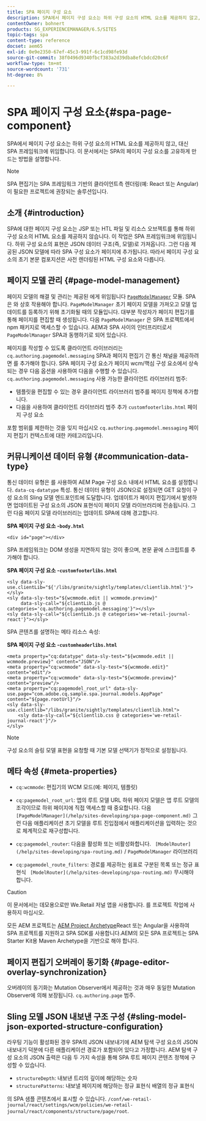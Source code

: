 ```yaml
---
title: SPA 페이지 구성 요소
description: SPA에서 페이지 구성 요소는 하위 구성 요소의 HTML 요소를 제공하지 않고, 대신 SPA 프레임워크에 위임합니다. 이 문서에서는 SPA의 페이지 구성 요소를 고유하게 만드는 방법을 설명합니다.
contentOwner: bohnert
products: SG_EXPERIENCEMANAGER/6.5/SITES
topic-tags: spa
content-type: reference
docset: aem65
exl-id: 0e9e2350-67ef-45c3-991f-6c1cd98fe93d
source-git-commit: 38f0496d9340fbcf383a2d39dba8efcbdcd20c6f
workflow-type: tm+mt
source-wordcount: '731'
ht-degree: 8%

---
```


# SPA 페이지 구성 요소{#spa-page-component}

SPA에서 페이지 구성 요소는 하위 구성 요소의 HTML 요소를 제공하지 않고, 대신 SPA 프레임워크에 위임합니다. 이 문서에서는 SPA의 페이지 구성 요소를 고유하게 만드는 방법을 설명합니다.

>[!NOTE]
>
>SPA 편집기는 SPA 프레임워크 기반의 클라이언트측 렌더링(예: React 또는 Angular)이 필요한 프로젝트에 권장되는 솔루션입니다.

## 소개 {#introduction}

SPA에 대한 페이지 구성 요소는 JSP 또는 HTL 파일 및 리소스 오브젝트를 통해 하위 구성 요소의 HTML 요소를 제공하지 않습니다. 이 작업은 SPA 프레임워크에 위임됩니다. 하위 구성 요소의 표현은 JSON 데이터 구조(즉, 모델)로 가져옵니다. 그런 다음 제공된 JSON 모델에 따라 SPA 구성 요소가 페이지에 추가됩니다. 따라서 페이지 구성 요소의 초기 본문 컴포지션은 사전 렌더링된 HTML 구성 요소와 다릅니다.

## 페이지 모델 관리 {#page-model-management}

페이지 모델의 해결 및 관리는 제공된 에게 위임됩니다 [`PageModelManager`](/help/sites-developing/spa-blueprint.md#pagemodelmanager) 모듈. SPA은 와 상호 작용해야 합니다. `PageModelManager` 초기 페이지 모델을 가져오고 모델 업데이트를 등록하기 위해 초기화될 때의 모듈입니다. 대부분 작성자가 페이지 편집기를 통해 페이지를 편집할 때 생성됩니다. 다음 `PageModelManager` 은 SPA 프로젝트에서 npm 패키지로 액세스할 수 있습니다. AEM과 SPA 사이의 인터프리터로서 `PageModelManager` SPA과 동행하기로 되어 있습니다.

페이지를 작성할 수 있도록 클라이언트 라이브러리는 `cq.authoring.pagemodel.messaging` SPA과 페이지 편집기 간 통신 채널을 제공하려면 를 추가해야 합니다. SPA 페이지 구성 요소가 페이지 wcm/핵심 구성 요소에서 상속되는 경우 다음 옵션을 사용하여 다음을 수행할 수 있습니다. `cq.authoring.pagemodel.messaging` 사용 가능한 클라이언트 라이브러리 범주:

* 템플릿을 편집할 수 있는 경우 클라이언트 라이브러리 범주를 페이지 정책에 추가합니다.
* 다음을 사용하여 클라이언트 라이브러리 범주 추가 `customfooterlibs.html` 페이지 구성 요소

포함 범위를 제한하는 것을 잊지 마십시오 `cq.authoring.pagemodel.messaging` 페이지 편집기 컨텍스트에 대한 카테고리입니다.

## 커뮤니케이션 데이터 유형 {#communication-data-type}

통신 데이터 유형은 를 사용하여 AEM Page 구성 요소 내에서 HTML 요소를 설정합니다. `data-cq-datatype` 특성. 통신 데이터 유형이 JSON으로 설정되면 GET 요청이 구성 요소의 Sling 모델 엔드포인트에 도달합니다. 업데이트가 페이지 편집기에서 발생하면 업데이트된 구성 요소의 JSON 표현식이 페이지 모델 라이브러리에 전송됩니다. 그런 다음 페이지 모델 라이브러리는 업데이트 SPA에 대해 경고합니다.

**SPA 페이지 구성 요소 -`body.html`**

```
<div id="page"></div>
```

SPA 프레임워크는 DOM 생성을 지연하지 않는 것이 좋으며, 본문 끝에 스크립트를 추가해야 합니다.

**SPA 페이지 구성 요소 -`customfooterlibs.html`**

```
<sly data-sly-use.clientLib="${'/libs/granite/sightly/templates/clientlib.html'}"></sly>
<sly data-sly-test="${wcmmode.edit || wcmmode.preview}"
     data-sly-call="${clientLib.js @ categories='cq.authoring.pagemodel.messaging'}"></sly>
<sly data-sly-call="${clientLib.js @ categories='we-retail-journal-react'}"></sly>
```

SPA 콘텐츠를 설명하는 메타 리소스 속성:

**SPA 페이지 구성 요소 -`customheaderlibs.html`**

```
<meta property="cq:datatype" data-sly-test="${wcmmode.edit || wcmmode.preview}" content="JSON"/>
<meta property="cq:wcmmode" data-sly-test="${wcmmode.edit}" content="edit"/>
<meta property="cq:wcmmode" data-sly-test="${wcmmode.preview}" content="preview"/>
<meta property="cq:pagemodel_root_url" data-sly-use.page="com.adobe.cq.sample.spa.journal.models.AppPage" content="${page.rootUrl}"/>
<sly data-sly-use.clientlib="/libs/granite/sightly/templates/clientlib.html">
    <sly data-sly-call="${clientlib.css @ categories='we-retail-journal-react'}"/>
</sly>
```

>[!NOTE]
>
>구성 요소의 슬링 모델 표현을 요청할 때 기본 모델 선택기가 정적으로 설정됩니다.

## 메타 속성 {#meta-properties}

* `cq:wcmmode`: 편집기의 WCM 모드(예: 페이지, 템플릿)
* `cq:pagemodel_root_url`: 앱의 루트 모델 URL 하위 페이지 모델은 앱 루트 모델의 조각이므로 하위 페이지에 직접 액세스할 때 중요합니다. 다음 ` [PageModelManager](/help/sites-developing/spa-page-component.md)` 그런 다음 애플리케이션 초기 모델을 루트 진입점에서 애플리케이션을 입력하는 것으로 체계적으로 재구성합니다.

* `cq:pagemodel_router`: 다음을 활성화 또는 비활성화합니다. ` [ModelRouter](/help/sites-developing/spa-routing.md)` / `PageModelManager` 라이브러리

* `cq:pagemodel_route_filters`: 경로를 제공하는 쉼표로 구분된 목록 또는 정규 표현식 ` [ModelRouter](/help/sites-developing/spa-routing.md)` 무시해야 합니다.

>[!CAUTION]
>
>이 문서에서는 데모용으로만 We.Retail 저널 앱을 사용합니다. 를 프로젝트 작업에 사용하지 마십시오.
>
>모든 AEM 프로젝트는 [AEM Project Archetype](https://experienceleague.adobe.com/docs/experience-manager-core-components/using/developing/archetype/overview.html)React 또는 Angular을 사용하여 SPA 프로젝트를 지원하고 SPA SDK를 사용합니다.AEM의 모든 SPA 프로젝트는 SPA Starter Kit용 Maven Archetype을 기반으로 해야 합니다.

## 페이지 편집기 오버레이 동기화 {#page-editor-overlay-synchronization}

오버레이의 동기화는 Mutation Observer에서 제공하는 것과 매우 동일한 Mutation Observer에 의해 보장됩니다. `cq.authoring.page` 범주.

## Sling 모델 JSON 내보낸 구조 구성 {#sling-model-json-exported-structure-configuration}

라우팅 기능이 활성화된 경우 SPA의 JSON 내보내기에 AEM 탐색 구성 요소의 JSON 내보내기 덕분에 다른 애플리케이션 경로가 포함되어 있다고 가정합니다. AEM 탐색 구성 요소의 JSON 출력은 다음 두 가지 속성을 통해 SPA 루트 페이지 콘텐츠 정책에 구성할 수 있습니다.

* `structureDepth`: 내보낸 트리의 깊이에 해당하는 숫자
* `structurePatterns`: 내보낼 페이지에 해당하는 정규 표현식 배열의 정규 표현식

의 SPA 샘플 콘텐츠에서 표시할 수 있습니다. `/conf/we-retail-journal/react/settings/wcm/policies/we-retail-journal/react/components/structure/page/root`.
